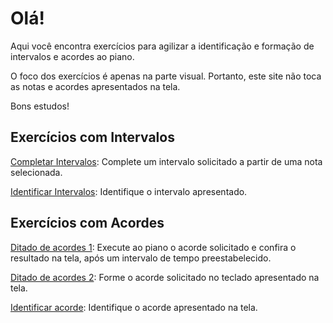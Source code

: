 # Olá!

Aqui você encontra exercícios para agilizar a identificação e formação de intervalos e acordes ao piano.

O foco dos exercícios é apenas na parte visual. Portanto, este site não toca as notas e acordes apresentados na tela.

Bons estudos!

## Exercícios com Intervalos

[Completar Intervalos](/intervaloOpcoes.html?acao=completar): Complete um intervalo solicitado a partir de uma nota selecionada.

[Identificar Intervalos](/intervaloOpcoes.html?acao=identificar): Identifique o intervalo apresentado.

## Exercícios com Acordes

[Ditado de acordes 1](/acordeOpcoes.html?acao=ditado1): Execute ao piano o acorde solicitado e confira o resultado na tela, após um intervalo de tempo preestabelecido.

[Ditado de acordes 2](/acordeOpcoes.html?acao=ditado2): Forme o acorde solicitado no teclado apresentado na tela.

[Identificar acorde](/acordeOpcoes.html?acao=identificar): Identifique o acorde apresentado na tela.

